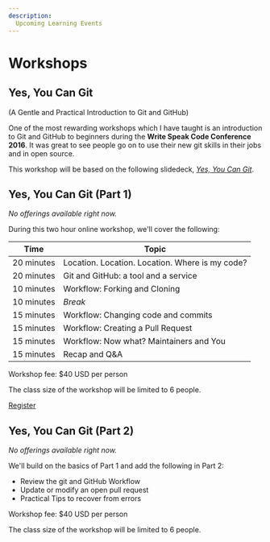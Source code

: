 ```yaml
---
description:
  Upcoming Learning Events
---
```

# Workshops
## Yes, You Can Git

(A Gentle and Practical Introduction to Git and GitHub)

One of the most rewarding workshops which I have taught is
an introduction to Git and GitHub to beginners during the
**Write Speak Code Conference 2016**. It was great to see
people go on to use their new git skills in their jobs and in
open source.

This workshop will be based on the following slidedeck,
[_Yes, You Can Git_](https://www.slideshare.net/willingc/yes-you-can-git).

## Yes, You Can Git (Part 1)

_No offerings available right now._

During this two hour online workshop, we'll cover the following:

| Time       | Topic                                           |
| ---------- | ----------------------------------------------- |
| 20 minutes | Location. Location. Location. Where is my code? |
| 20 minutes | Git and GitHub: a tool and a service            |
| 10 minutes | Workflow: Forking and Cloning                   |
| 10 minutes | _Break_                                         |
| 15 minutes | Workflow: Changing code and commits             |
| 15 minutes | Workflow: Creating a Pull Request               |
| 15 minutes | Workflow: Now what? Maintainers and You         |
| 15 minutes | Recap and Q&A                                   |

Workshop fee: $40 USD per person

The class size of the workshop will be limited to 6 people.

[Register](https://calendly.com/willingc/yes-git)

## Yes, You Can Git (Part 2)

_No offerings available right now._

We'll build on the basics of Part 1 and add the following in Part 2:

- Review the git and GitHub Workflow
- Update or modify an open pull request
- Practical Tips to recover from errors

Workshop fee: $40 USD per person

The class size of the workshop will be limited to 6 people.
